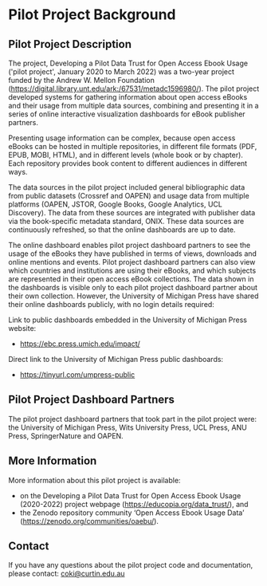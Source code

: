 Pilot Project Background
=======================

## Pilot Project Description
The project, Developing a Pilot Data Trust for Open Access Ebook Usage ('pilot project', January 2020 to March 2022) was a two-year project funded by the Andrew W. Mellon Foundation (<https://digital.library.unt.edu/ark:/67531/metadc1596980/>). The pilot project developed systems for gathering information about open access eBooks and their usage from multiple data sources, combining and presenting it in a series of online interactive visualization dashboards for eBook publisher partners. 

Presenting usage information can be complex, because open access eBooks can be hosted in multiple repositories, in different file formats (PDF, EPUB, MOBI, HTML), and in different levels (whole book or by chapter). Each repository provides book content to different audiences in different ways. 

The data sources in the pilot project included general bibliographic data from public datasets (Crossref and OAPEN) and usage data from multiple platforms (OAPEN, JSTOR, Google Books, Google Analytics, UCL Discovery). The data from these sources are integrated with publisher data via the book-specific metadata standard, ONIX. These data sources are continuously refreshed, so that the online dashboards are up to date. 

The online dashboard enables pilot project dashboard partners to see the usage of the eBooks they have published in terms of views, downloads and online mentions and events. Pilot project dashboard partners can also view which countries and institutions are using their eBooks, and which subjects are represented in their open access eBook collections. The data shown in the dashboards is visible only to each pilot project dashboard partner about their own collection. However, the University of Michigan Press have shared their online dashboards publicly, with no login details required: 

Link to public dashboards embedded in the University of Michigan Press website: 
* <https://ebc.press.umich.edu/impact/> 

Direct link to the University of Michigan Press public dashboards: 
* <https://tinyurl.com/umpress-public>

## Pilot Project Dashboard Partners
The pilot project dashboard partners that took part in the pilot project were: the University of Michigan Press, Wits University Press, UCL Press, ANU Press, SpringerNature and OAPEN. 

## More Information
More information about this pilot project is available:
* on the Developing a Pilot Data Trust for Open Access Ebook Usage (2020-2022) project webpage (<https://educopia.org/data_trust/>), and
* the Zenodo repository community ‘Open Access Ebook Usage Data’ (<https://zenodo.org/communities/oaebu/>).

## Contact
If you have any questions about the pilot project code and documentation, please contact:
coki@curtin.edu.au
